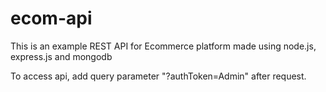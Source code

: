 # ecom-api
This is an example REST API for Ecommerce platform made using node.js, express.js and mongodb


To access api, add query parameter "?authToken=Admin" after request. 
